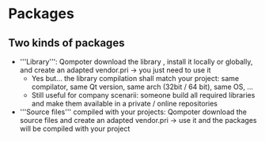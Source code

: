 Packages
========

Two kinds of packages
---------------------
* '''Library''': Qompoter download the library , install it locally or globally, and create an adapted vendor.pri -> you just need to use it
	* Yes but... the library compilation shall match your project: same compilator, same Qt version, same arch (32bit / 64 bit), same OS, ...
	* Still useful for company scenarii: someone build all required libraries and make them available in a private / online repositories
* '''Source files''' compiled with your projects: Qompoter download the source files and create an adapted vendor.pri -> use it and the packages will be compiled with your project


